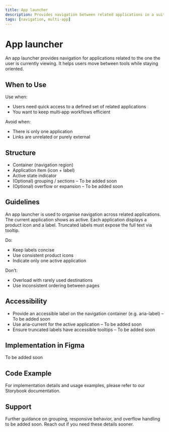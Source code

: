 ```yaml
---
title: App launcher
description: Provides navigation between related applications in a suite.
tags: [navigation, multi-app]
---
```


# App launcher

An app launcher provides navigation for applications related to the one the user is currently viewing. It helps users move between tools while staying oriented.

## When to Use

Use when:

- Users need quick access to a defined set of related applications
- You want to keep multi‑app workflows efficient

Avoid when:

- There is only one application
- Links are unrelated or purely external

## Structure

- Container (navigation region)
- Application item (icon + label)
- Active state indicator
- (Optional) grouping / sections – To be added soon
- (Optional) overflow or expansion – To be added soon

## Guidelines

An app launcher is used to organise navigation across related applications. The current application shows as active. Each application displays a product icon and a label. Truncated labels must expose the full text via tooltip.

Do:

- Keep labels concise
- Use consistent product icons
- Indicate only one active application

Don’t:

- Overload with rarely used destinations
- Use inconsistent ordering between pages

## Accessibility

- Provide an accessible label on the navigation container (e.g. aria-label) – To be added soon
- Use aria-current for the active application – To be added soon
- Ensure truncated labels have accessible tooltips – To be added soon

## Implementation in Figma

To be added soon

## Code Example

For implementation details and usage examples, please refer to our Storybook documentation.

## Support

Further guidance on grouping, responsive behavior, and overflow handling to be added soon. Reach out if you need these details sooner.
